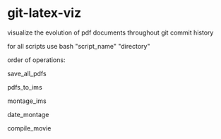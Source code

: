 # git-latex-viz
visualize the evolution of pdf documents throughout git commit history

for all scripts use 
bash "script_name" "directory"

order of operations:

save_all_pdfs

pdfs_to_ims

montage_ims

date_montage

compile_movie

